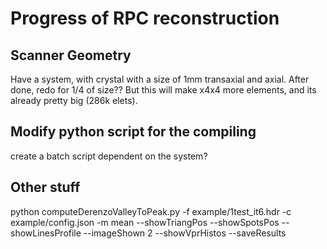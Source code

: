 # Progress of RPC reconstruction

## Scanner Geometry

Have a system, with crystal with a size of 1mm transaxial and axial.
After done, redo for 1/4 of size?? But this will make x4x4 more elements, and its already pretty big (286k elets).

## Modify python script for the compiling

create a batch script dependent on the system?

## Other stuff

python computeDerenzoValleyToPeak.py -f example/1test_it6.hdr -c example/config.json -m mean --showTriangPos --showSpotsPos --showLinesProfile --imageShown 2 --showVprHistos --saveResults
